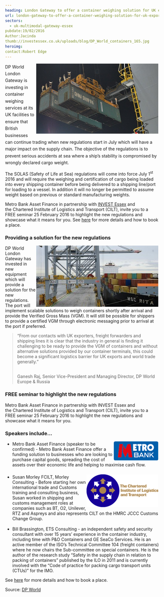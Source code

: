 ```yaml
---
heading: London Gateway to offer a container weighing solution for UK exporters
url: london-gateway-to-offer-a-container-weighing-solution-for-uk-exporters
sectors:
  - uk-multimodal-gateway-essex 
pubdate:19/02/2016
Author:Jacinda
thumb://investessex.co.uk/uploads/blog/DP_World_containers_165.jpg
heroimg:
contact:Robert Edge
---
```

<p><span style='line-height: 1.6;'><img alt='DP World London Gateway' src='../uploads/blog/DP_World_containers_700.jpg' style='width: 400px; height: 229px; float: right; margin-left: 2px; margin-right: 2px;'/>DP World London Gateway is investing in container weighing services at its UK facilities to ensure that British businesses can continue trading when new regulations start in July which will have a major impact on the supply chain. The objective of the regulations is to prevent serious accidents at sea where a ship’s stability is compromised by wrongly declared cargo weight.</span></p><p>The SOLAS (Safety of Life at Sea) regulations will come into force July 1<sup>st</sup> 2016 and will require the weighing and certification of cargo being loaded into every shipping container before being delivered to a shipping line/port for loading to a vessel. In addition it will no longer be permitted to assume weight based on previous or standard manufacturing weights.</p><p>Metro Bank Asset Finance in partnership with <a href='../index.html' target='_blank'>INVEST Essex</a> and the Chartered Institute of Logistics and Transport (CILT), invite you to a FREE seminar 25 February 2016 to highlight the new regulations and showcase what it means for you. See <a href='../events/uniform-customs-code-and-solas-seminar' target='_blank'>here</a> for more details and how to book a place.</p><h3>Providing a solution for the new regulations</h3><p><img alt='DP World London Gateway' src='../uploads/blog/Picture1_400.jpg' style='width: 400px; height: 200px; margin-left: 2px; margin-right: 2px; float: right;'/>DP World London Gateway has invested in new equipment which will provide a solution for the new regulations. The port will implement scalable solutions to weigh containers shortly after arrival and provide the Verified Gross Mass (VGM). It will still be possible for shippers to provide a certified VGM through electronic messaging prior to arrival at the port if preferred.</p><blockquote><p>“From our contacts with UK exporters, freight forwarders and shipping lines it is clear that the industry in general is finding it challenging to be ready to provide the VGM of containers and without alternative solutions provided by our container terminals, this could become a significant logistics barrier for UK exports and world trade generally.”</p><p><br/>Ganesh Raj, Senior Vice-President and Managing Director, DP World Europe &amp; Russia</p></blockquote><h3>FREE seminar to highlight the new regulations</h3><p>Metro Bank Asset Finance in partnership with INVEST Essex and the Chartered Institute of Logistics and Transport (CILT), invite you to a FREE seminar 25 February 2016 to highlight the new regulations and showcase what it means for you.</p><h3>Speakers include…</h3><ul><li><img alt='Metro Bank' src='../uploads/blog/Metro_Bank_logo_RGB_72dpi.png' style='line-height: 20.8px; width: 146px; height: 63px; margin-left: 2px; margin-right: 2px; float: right;'/>Metro Bank Asset Finance (speaker to be confirmed) - Metro Bank Asset Finance offer a funding solution to businesses who are looking to purchase capital goods, spreading the cost of assets over their economic life and helping to maximise cash flow.</li><li><h3><img alt='Chartered Institute of Logistics and Transport (CILT)' src='../uploads/blog/CILT_RGB.jpg' style='width: 235px; height: 107px; margin-left: 2px; margin-right: 2px; float: right;'/></h3>	Susan Morley FCILT, Morley Consulting - Before starting her own international trade and Customs training and consulting business, Susan worked in shipping and customs management roles at companies such as BT, O2, Unilever, RTZ and Aspreys and also represents CILT on the HMRC JCCC Customs Change Group.<br/>	 </li><li>Bill Brassington, ETS Consulting - an independent safety and security consultant with over 15 years’ experience in the container industry, including time with P&amp;O Containers and GE SeaCo Services. He is an active member of the ISO’s Technical Committee 104 (freight containers) where he now chairs the Sub-committee on special containers. He is the author of the research study “Safety in the supply chain in relation to packing of containers” published by the ILO in 2011 and is currently involved with the “Code of practice for packing cargo transport units (CTUs)” for the IMO.</li></ul><p>See <a href='../events/uniform-customs-code-and-solas-seminar' target='_blank'>here</a> for more details and how to book a place.</p><p>Source: <a href='http://www.londongateway.com/media-page/press-releases/dp-world-offer-container-weighing-solution-uk/' target='_blank'>DP World</a></p>